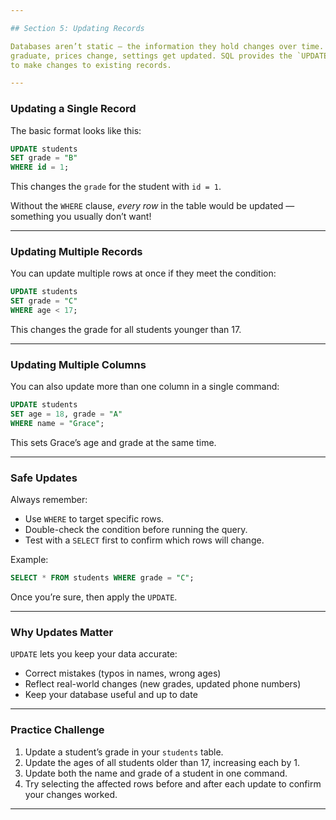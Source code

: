 ```yaml
---

## Section 5: Updating Records

Databases aren’t static — the information they hold changes over time. Students
graduate, prices change, settings get updated. SQL provides the `UPDATE` command
to make changes to existing records.

---
```


### Updating a Single Record

The basic format looks like this:

```sql
UPDATE students
SET grade = "B"
WHERE id = 1;
```

This changes the `grade` for the student with `id = 1`.

Without the `WHERE` clause, *every row* in the table would be updated —
something you usually don’t want!

---

### Updating Multiple Records

You can update multiple rows at once if they meet the condition:

```sql
UPDATE students
SET grade = "C"
WHERE age < 17;
```

This changes the grade for all students younger than 17.

---

### Updating Multiple Columns

You can also update more than one column in a single command:

```sql
UPDATE students
SET age = 18, grade = "A"
WHERE name = "Grace";
```

This sets Grace’s age and grade at the same time.

---

### Safe Updates

Always remember:

* Use `WHERE` to target specific rows.
* Double-check the condition before running the query.
* Test with a `SELECT` first to confirm which rows will change.

Example:

```sql
SELECT * FROM students WHERE grade = "C";
```

Once you’re sure, then apply the `UPDATE`.

---

### Why Updates Matter

`UPDATE` lets you keep your data accurate:

* Correct mistakes (typos in names, wrong ages)
* Reflect real-world changes (new grades, updated phone numbers)
* Keep your database useful and up to date

---

### Practice Challenge

1. Update a student’s grade in your `students` table.
2. Update the ages of all students older than 17, increasing each by 1.
3. Update both the name and grade of a student in one command.
4. Try selecting the affected rows before and after each update to confirm your
   changes worked.

---

